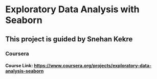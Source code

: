 # Exploratory Data Analysis with Seaborn 
## This project is guided by Snehan Kekre 
### Coursera
#### Course Link: https://www.coursera.org/projects/exploratory-data-analysis-seaborn
